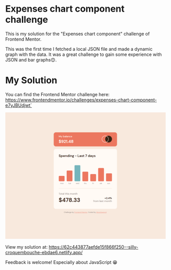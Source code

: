 # Expenses chart component challenge
This is my solution for the "Expenses chart component" challenge of Frontend Mentor.

This was the first time I fetched a local JSON file and made a dynamic graph with the data. 
It was a great challenge to gain some experience with JSON and bar graphs😊.

# My Solution
You can find the Frontend Mentor challenge here:
https://www.frontendmentor.io/challenges/expenses-chart-component-e7yJBUdjwt`


![My solution](/design/my-solution.png "My solution")

View my solution at: https://62c443877aefde15f866f250--silly-croquembouche-ebdae6.netlify.app/

Feedback is welcome! Especially about JavaScript 😁
